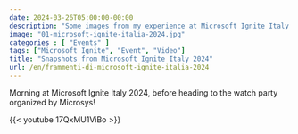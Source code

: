 ```yaml
---
date: 2024-03-26T05:00:00-00:00
description: "Some images from my experience at Microsoft Ignite Italy 2024"
image: "01-microsoft-ignite-italia-2024.jpg"
categories : [ "Events" ]
tags: ["Microsoft Ignite", "Event", "Video"]
title: "Snapshots from Microsoft Ignite Italy 2024"
url: /en/frammenti-di-microsoft-ignite-italia-2024
---
```

Morning at Microsoft Ignite Italy 2024, before heading to the watch party organized by Microsys!

{{< youtube 17QxMU1ViBo >}}
